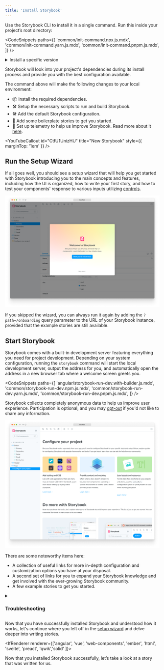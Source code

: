 ```yaml
---
title: 'Install Storybook'
---
```


Use the Storybook CLI to install it in a single command. Run this inside your project’s root directory:

<!-- prettier-ignore-start -->

<CodeSnippets
  paths={[
   'common/init-command.npx.js.mdx',
   'common/init-command.yarn.js.mdx',
   'common/init-command.pnpm.js.mdx',
  ]}
/>

<!-- prettier-ignore-end -->

<details>
<summary>Install a specific version</summary>

The `init` command will use whichever version you specify. For example:

- `storybook@latest init` will initialize the latest version
- `storybook@7.6.10 init` will initialize `7.6.10`
- `storybook@7 init` will initialize the newest `7.x.x` version

</details>

Storybook will look into your project's dependencies during its install process and provide you with the best configuration available.

The command above will make the following changes to your local environment:

- 📦 Install the required dependencies.
- 🛠 Setup the necessary scripts to run and build Storybook.
- 🛠 Add the default Storybook configuration.
- 📝 Add some boilerplate stories to get you started.
- 📡 Set up telemetry to help us improve Storybook. Read more about it [here](../configure/telemetry.md).

<YouTubeCallout id="CtfU1UnizHU" title="New Storybook" style={{ marginTop: '1em' }} />

<IfRenderer renderer='react'>

## Run the Setup Wizard

If all goes well, you should see a setup wizard that will help you get started with Storybook introducing you to the main concepts and features, including how the UI is organized, how to write your first story, and how to test your components' response to various inputs utilizing [controls](../essentials/controls).

![Storybook onboarding](./example-onboarding-wizard.png)

If you skipped the wizard, you can always run it again by adding the `?path=/onboarding` query parameter to the URL of your Storybook instance, provided that the example stories are still available.

</IfRenderer>

## Start Storybook

Storybook comes with a built-in development server featuring everything you need for project development. Depending on your system configuration, running the `storybook` command will start the local development server, output the address for you, and automatically open the address in a new browser tab where a welcome screen greets you.

<!-- prettier-ignore-start -->

<CodeSnippets
  paths={[
    'angular/storybook-run-dev.with-builder.js.mdx',
    'common/storybook-run-dev.npm.js.mdx',
    'common/storybook-run-dev.yarn.js.mdx',
    'common/storybook-run-dev.pnpm.js.mdx',
  ]}
/>

<!-- prettier-ignore-end -->

<Callout variant="info">

Storybook collects completely anonymous data to help us improve user experience. Participation is optional, and you may [opt-out](../configure/telemetry.md#how-to-opt-out) if you'd not like to share any information.

</Callout>

![Storybook welcome screen](./example-welcome.png)

There are some noteworthy items here:

- A collection of useful links for more in-depth configuration and customization options you have at your disposal.
- A second set of links for you to expand your Storybook knowledge and get involved with the ever-growing Storybook community.
- A few example stories to get you started.

<details>
<summary><h3 id="troubleshooting">Troubleshooting</h3></summary>

#### Run Storybook with other package managers

The Storybook CLI includes support for the industry's popular package managers (e.g., [Yarn](https://yarnpkg.com/), [npm](https://www.npmjs.com/), and [pnpm](https://pnpm.io/)) automatically detecting the one you are using when you initialize Storybook. However, if you want to use a specific package manager as the default, add the `--package-manager` flag to the installation command. For example:

<!-- prettier-ignore-start -->

<CodeSnippets
  paths={[
    'common/init-command-custom-package-manager.npx.js.mdx',
    'common/init-command-custom-package-manager.yarn.js.mdx',
    'common/init-command-custom-package-manager.pnpm.js.mdx',
  ]}
/>

<!-- prettier-ignore-end -->

#### The CLI doesn't detect my framework

If you're working with a custom environment set up or need set up Storybook manually, you can use the `--type` flag to specify the framework you need to use. Listed below are the supported frameworks and examples of how to use them:

| Framework      | Type             |
| -------------- | ---------------- |
| Angular        | `angular`        |
| Ember          | `ember`          |
| HTML           | `html`           |
| Next.js        | `nextjs`         |
| Preact         | `preact`         |
| Qwik           | `qwik`           |
| React          | `react`          |
| Server         | `server`         |
| Solid          | `solid`          |
| Svelte         | `svelte`         |
| Vue 3          | `vue3`           |
| Web Components | `web-components` |

<!-- prettier-ignore-start -->

<CodeSnippets
  paths={[
    'common/init-command-manual-framework.npx.js.mdx',
    'common/init-command-manual-framework.yarn.js.mdx',
    'common/init-command-manual-framework.pnpm.js.mdx',
  ]}
/>

<!-- prettier-ignore-end -->

#### Run Storybook with Webpack 4

If you previously installed Storybook in a project that uses Webpack 4, it will no longer work. This is because Storybook now uses Webpack 5 by default. To solve this issue, we recommend you upgrade your project to Webpack 5 and then run the following command to migrate your project to the latest version of Storybook:

<!-- prettier-ignore-start -->

<CodeSnippets
  paths={[
    'common/storybook-automigrate.npm.js.mdx',
    'common/storybook-automigrate.pnpm.js.mdx',
    'common/storybook-automigrate.yarn.js.mdx'
  ]}
/>

<!-- prettier-ignore-end -->

<IfRenderer renderer='angular'>

#### Storybook doesn't work with my Angular project using the Angular CLI

Out of the box, adding Storybook to an Angular project using the Angular CLI requires you to run the installation command from the root of the project or, if you're working with a monorepo environment, from the directory where the Angular configuration file (i.e., `angular.json`) is located as it will be used to set up the builder configuration necessary to run Storybook. However, if you need, you can extend the builder configuration to customize Storybook's behavior. Listed below are the supported options:

| Configuration element        | Description                                                                                                                                                                                      |
| ---------------------------- | ------------------------------------------------------------------------------------------------------------------------------------------------------------------------------------------------ |
| `"browserTarget"`            | Build target to be served using the following format. <br/> `"example-project:builder:config"`                                                                                                   |
| `"tsConfig"`                 | Location of the TypeScript configuration file, relative to the current workspace. <br/> `"tsConfig": "./tsconfig.json"`.                                                                         |
| `"port"`                     | Port used by Storybook. <br/> `"port": 6006`                                                                                                                                                     |
| `"host"`                     | Set up a custom host for Storybook. <br/> `"host": "http://my-custom-host"`                                                                                                                      |
| `"configDir"`                | Storybook configuration directory location. <br/> `"configDir": ".storybook"`                                                                                                                    |
| `"https"`                    | Starts Storybook with HTTPS enabled. <br/> `"https": true` <br/> Requires custom certificate information.                                                                                        |
| `"sslCa"`                    | Provides an SSL certificate authority. <br/> `"sslCa": "your-custom-certificate-authority"` <br/> Optional usage with `"https"`                                                                  |
| `"sslCert"`                  | Provides an SSL certificate. <br/> `"sslCert": "your-custom-certificate"` <br/> Required for `https`                                                                                             |
| `"sslKey"`                   | Provides an SSL key to serve Storybook. <br/> `"sslKey": "your-ssl-key"`                                                                                                                         |
| `"smokeTest"`                | Exit Storybook after successful start. <br/> `"smokeTest": true`                                                                                                                                 |
| `"ci"`                       | Starts Storybook in CI mode (skips interactive prompts and will not open browser window). <br/> `"ci": true`                                                                                     |
| `"quiet"`                    | Filters Storybook verbose build output. <br/> `"quiet": true`                                                                                                                                    |
| `"docs"`                     | Starts Storybook in [documentation mode](../writing-docs/build-documentation.md#preview-storybooks-documentation). <br/> `"docs": true`                                                          |
| `"styles"`                   | Provide the location of the [application's styles](../configure/styling-and-css.md#importing-css-files) to be used with Storybook. <br/> `"styles": ["src/styles.css", "src/styles.scss"]` <br/> |
| `"stylePreprocessorOptions"` | Provides further customization for style preprocessors resolved to the workspace root. <br/> `"stylePreprocessorOptions": { "includePaths": ["src/styles"] }`                                    |

</IfRenderer>

<IfRenderer renderer='ember'>

#### The CLI doesn't support my Ember version

The Ember framework relies on an auxiliary package named [`@storybook/ember-cli-storybook`](https://www.npmjs.com/package/@storybook/ember-cli-storybook) to help you set up Storybook in your project. During the installation process you might run into the following warning message in your terminal:

```shell
The ember generate entity-name command requires an entity name to be specified.
For more details, use ember help.
```

It may be the case that you're using an outdated version of the package and you need to update it to the latest version to solve this issue.

</IfRenderer>

<IfRenderer renderer='vue'>

#### Storybook doesn't work with my Vue 2 project

Vue 2 entered [End of Life](https://v2.vuejs.org/lts/) (EOL) on December 31st, 2023, and is no longer maintained by the Vue team. As a result, Storybook no longer supports Vue 2. We recommend you upgrade your project to Vue 3, which Storybook fully supports. If that's not an option, you can still use Storybook with Vue 2 by installing the latest version of Storybook 7 with the following command:

<!-- prettier-ignore-start -->

<CodeSnippets
  paths={[
    'common/init-command-specific-version.npx.js.mdx',
    'common/init-command-specific-version.yarn.js.mdx',
    'common/init-command-specific-version.pnpm.js.mdx',
  ]}
/>

<!-- prettier-ignore-end -->

</IfRenderer>

<IfRenderer renderer='svelte'>

#### Writing native Svelte stories

Storybook provides a Svelte addon maintained by the community, enabling you to write stories for your Svelte components using the template syntax. You'll need to take some additional steps to enable this feature.

Run the following command to install the addon.

<!-- prettier-ignore-start -->

<CodeSnippets
  paths={[
   'svelte/svelte-csf-addon-install.yarn.js.mdx',
   'svelte/svelte-csf-addon-install.npm.js.mdx',
   'svelte/svelte-csf-addon-install.pnpm.js.mdx',
  ]}
/>

<!-- prettier-ignore-end -->

Update your Storybook configuration file (i.e., `.storybook/main.js|ts`) to include it.

<!-- prettier-ignore-start -->

<CodeSnippets
  paths={[
   'svelte/main-config-csf-addon-register.js.mdx',
   'svelte/main-config-csf-addon-register.ts.mdx',
  ]}
/>

<!-- prettier-ignore-end -->

<Callout variant="info" style={{ marginBottom: "2rem" }}>

The community actively maintains the Svelte CSF addon but still lacks some features currently available in the official Storybook Svelte framework support. For more information, see [addon's documentation](https://github.com/storybookjs/addon-svelte-csf).

</Callout>

</IfRenderer>

#### The installation process seems flaky and keeps failing

If you're still running into some issues during the installation process, we encourage you to check out the following resources:

<IfRenderer renderer='angular'>

- [Storybook's Angular README](https://github.com/storybookjs/storybook/tree/next/code/frameworks/angular) for more information on how to set up Storybook in your Angular project.
- [Storybook's help documentation](https://storybook.js.org/community#support) to contact the community and ask for help.

</IfRenderer>

<IfRenderer renderer='ember'>

- [Storybook's Ember README](https://github.com/storybookjs/storybook/tree/next/code/frameworks/ember) for more information on how to set up Storybook in your Ember project.
- [Storybook's help documentation](https://storybook.js.org/community#support) to contact the community and ask for help.

</IfRenderer>

<IfRenderer renderer='html'>

- [Storybook's HTML Webpack README](https://github.com/storybookjs/storybook/tree/next/code/frameworks/html-webpack5) for more information on how to set up Storybook in your HTML project with Webpack 5.
- [Storybook's HTML Vite README](https://github.com/storybookjs/storybook/tree/next/code/frameworks/html-vite) for more information on how to set up Storybook in your HTML project with Vite.
- [Storybook's help documentation](https://storybook.js.org/community#support) to contact the community and ask for help.

</IfRenderer>

<IfRenderer renderer='preact'>

- [Storybook's Preact Webpack README](https://github.com/storybookjs/storybook/tree/next/code/frameworks/preact-webpack5) for more information on how to set up Storybook in your Preact project with Webpack 5.
- [Storybook's Preact Vite README](https://github.com/storybookjs/storybook/tree/next/code/frameworks/preact-vite) for more information on how to set up Storybook in your Preact project with Vite.
- [Storybook's help documentation](https://storybook.js.org/community#support) to contact the community and ask for help.

</IfRenderer>

<IfRenderer renderer='qwik'>

- [Storybook's Qwik README](https://github.com/literalpie/storybook-framework-qwik) for more information on how to set up Storybook in your Qwik project.
- [Storybook's help documentation](https://storybook.js.org/community#support) to contact the community and ask for help.

</IfRenderer>

<IfRenderer renderer='react'>

- [Storybook's React Webpack README](https://github.com/storybookjs/storybook/tree/next/code/frameworks/react-webpack5) for more information on how to set up Storybook in your React project with Webpack 5.
- [Storybook's React Vite README](https://github.com/storybookjs/storybook/tree/next/code/frameworks/react-vite) for more information on how to set up Storybook in your React project with Vite.
- [Storybook's help documentation](https://storybook.js.org/community#support) to contact the community and ask for help.

</IfRenderer>

<IfRenderer renderer='solid'>

- [Storybook's SolidJS README](https://github.com/storybookjs/solidjs) for more information on how to set up Storybook in your SolidJS project.
- [Storybook's help documentation](https://storybook.js.org/community#support) to contact the community and ask for help.

</IfRenderer>

<IfRenderer renderer='svelte'>

- [Storybook's SvelteKit README](https://github.com/storybookjs/storybook/tree/next/code/frameworks/sveltekit) for more information on how to set up Storybook in your SvelteKit project.
- [Storybook's Svelte Webpack README](https://github.com/storybookjs/storybook/tree/next/code/frameworks/svelte-webpack5) for more information on how to set up Storybook in your Svelte project with Webpack 5.
- [Storybook's help documentation](https://storybook.js.org/community#support) to contact the community and ask for help.

</IfRenderer>

<IfRenderer renderer='vue'>

- [Storybook's Vue 3 Webpack README](https://github.com/storybookjs/storybook/tree/next/code/frameworks/vue3-webpack5) for more information on how to set up Storybook in your Vue 3 project with Webpack 5.
- [Storybook's Vue 3 Vite README](https://github.com/storybookjs/storybook/tree/next/code/frameworks/vue3-vite) for more information on how to set up Storybook in your Vue 3 project with Vite.
- [Storybook's help documentation](https://storybook.js.org/community#support) to contact the community and ask for help.

</IfRenderer>

<IfRenderer renderer='web-components'>

- [Storybook's Web Components Webpack README](https://github.com/storybookjs/storybook/tree/next/code/frameworks/web-components-webpack55) for more information on how to set up Storybook in your Web Components project with Webpack 5.
- [Storybook's Web Components Vite README](https://github.com/storybookjs/storybook/tree/next/code/frameworks/web-components-vite) for more information on how to set up Storybook in your Web Components project with Vite.
- [Storybook's help documentation](https://storybook.js.org/community#support) to contact the community and ask for help.

</IfRenderer>

</details>

<IfRenderer renderer='react'>

Now that you have successfully installed Storybook and understood how it works, let's continue where you left off in the [setup wizard](#run-the-setup-wizard) and delve deeper into writing stories.

</IfRenderer>

<IfRenderer renderer={['angular', 'vue', 'web-components', 'ember', 'html', 'svelte', 'preact', 'qwik','solid' ]}>

Now that you installed Storybook successfully, let’s take a look at a story that was written for us.

</IfRenderer>

